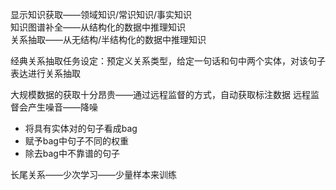 显示知识获取——领域知识/常识知识/事实知识  
知识图谱补全——从结构化的数据中推理知识    
关系抽取——从无结构/半结构化的数据中推理知识  

经典关系抽取任务设定：预定义关系类型，给定一句话和句中两个实体，对该句子表达进行关系抽取  

大规模数据的获取十分昂贵——通过远程监督的方式，自动获取标注数据
远程监督会产生噪音——降噪
- 将具有实体对的句子看成bag
- 赋予bag中句子不同的权重
- 除去bag中不靠谱的句子

长尾关系——少次学习——少量样本来训练
